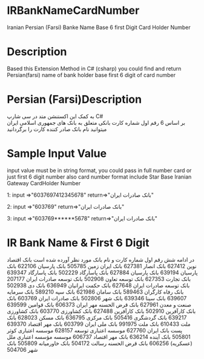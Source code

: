 # IRBankNameCardNumber
Iranian Persian (Farsi) Banke Name Base 6 first Digit Card Holder Number
# Description
Based this Extension Method in C# (csharp) you could find and return Persian(farsi) name of bank holder base first 6 digit of card number
# Persian (Farsi)Description
به کمک این اکستنشن متد در سی شارپ C# <br/>
 بر اساس 6 رقم اول شماره کارت بانکی متعلق به بانک های جمهوری اسلامی ایران میتوانید نام بانک صادر کننده کارت را برگردانید

# Sample Input Value
input value must be in string format, you could pass in full number card or just first 6 digit number also card number format include Star Base Iranian Gateway CardHolder Number

1: input =>"6037697412345678"  return=>"بانک صادرات ایران"

2: input =>"603769"  return=>"بانک صادرات ایران"

3: input =>"603769******5678"  return=>"بانک صادرات ایران"

# IR Bank Name & First 6 Digit
در ادامه شش رقم اول شماره کارت و نام بانک مورد نظر آورده شده است
بانک اقتصاد نوین	627412
بانک انصار	627381
بانک ایران زمین	505785
بانک پارسیان	622106
بانک پارسیان	639194
بانک پارسیان	627884
بانک پاسارگاد	502229
بانک پاسارگاد	639347
بانک تجارت	627353
بانک توسعه تعاون	502908
بانک توسعه صادرات ایران	207177
بانک توسعه صادرات ایران	627648
بانک حکمت ایرانیان	636949
بانک دی	502938
بانک رفاه کارگران	589463
بانک سامان	621986
بانک سپه	589210
بانک سرمایه	639607
بانک سینا	639346
بانک شهر	502806
بانک صادرات ایران	603769
بانک صنعت و معدن	627961
بانک قرض الحسنه مهر ایران	606373
بانک قوامین	639599
بانک کارآفرین	502910
بانک کارآفرین	627488
بانک کشاورزی	603770
بانک کشاورزی	639217
بانک گردشگری	505416
بانک مرکزی	636795
بانک مسکن	628023
بانک ملت	610433
بانک ملت	991975
بانک ملی ایران	603799
بانک مهر اقتصاد	639370
پست بانک ایران	627760
موسسه اعتباری توسعه	628157
موسسه اعتباری کوثر	505801
بانک آینده	636214
بانک مهر اقتصاد	606737
موسسه مؤسسه اعتباری ملل (عسکریه)	606256
بانک قرض الحسنه رسالت	504172
بانک خاورمیانه	505809
بانک شهر	504706
